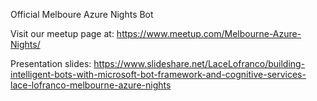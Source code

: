 Official Melboure Azure Nights Bot

Visit our meetup page at: https://www.meetup.com/Melbourne-Azure-Nights/


Presentation slides: https://www.slideshare.net/LaceLofranco/building-intelligent-bots-with-microsoft-bot-framework-and-cognitive-services-lace-lofranco-melbourne-azure-nights

